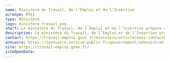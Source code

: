 ```yaml
---
name: Ministère du Travail, de l'Emploi et de l'Insertion
acronym: MTEI
type: Ministère
logo: ministere-travail.png
short: Le ministère du Travail, de l’Emploi et de l’Insertion prépare et met en œuvre la politique du Gouvernement dans les domaines du travail, de l’emploi et de l’insertion professionnelle.
description: Le ministère du Travail, de l’Emploi et de l’Insertion prépare et met en œuvre la politique du Gouvernement dans les domaines du travail, de l’emploi, de l’insertion professionnelle, notamment l’insertion par l’activité économique, de l’apprentissage, de la formation professionnelle, du dialogue social et de la prévention des accidents du travail et des maladies professionnelles, ainsi que de l’assurance vieillesse.
contact: https://travail-emploi.gouv.fr/ministere/article/nous-contacter
annuaire: https://lannuaire.service-public.fr/gouvernement/administration-centrale-ou-ministere_172240
site: https://travail-emploi.gouv.fr/
siteOpenData:
---
```

